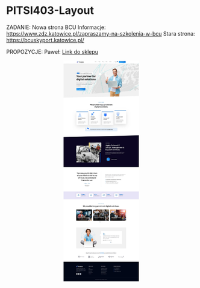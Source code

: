 # PITSI403-Layout

ZADANIE:
Nowa strona BCU
Informacje: https://www.zdz.katowice.pl/zapraszamy-na-szkolenia-w-bcu
Stara strona: https://bcuskyport.katowice.pl/

PROPOZYCJE:
Paweł: 
[Link do sklepu](https://preview.themeforest.net/item/techwix-technology-it-solutions-wordpress-theme/full_screen_preview/53797889)

<p style="text-align:center;">
<img src="Technix.jpg" alt="drawing" width="200"/>
</p>
